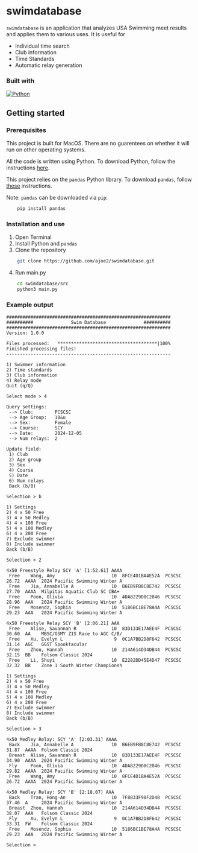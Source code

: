 # swimdatabase
`swimdatabase` is an application that analyzes USA Swimming meet results and applies them to various uses. It is useful for

 - Individual time search
 - Club information
 - Time Standards
 - Automatic relay generation

### Built with
[![Python](https://img.shields.io/badge/python-3670A0?style=for-the-badge&logo=python&logoColor=ffdd54)](https://www.python.org/)

## Getting started
### Prerequisites
This project is built for MacOS. There are no guarentees on whether it will run on other operating systems.

All the code is written using Python. To download Python, follow the instructions [here](https://www.python.org/downloads/).

This project relies on the `pandas` Python library. To download `pandas`, follow [these](https://pandas.pydata.org/docs/getting_started/install.html) instructions.

Note: `pandas` can be downloaded via `pip`:

```sh
    pip install pandas
```

### Installation and use
1. Open Terminal
2. Install Python and `pandas`
3. Clone the repository
```sh
    git clone https://github.com/ajoe2/swimdatabase.git
```
4. Run main.py
```sh
    cd swimdatabase/src
    python3 main.py
```

### Example output
```
#############################################################
##########              Swim Database              ##########
#############################################################
Version: 1.0.0

Files processed:   *************************************|100%
Finished processing files!
-------------------------------------------------------------

1) Swimmer information
2) Time standards
3) Club information
4) Relay mode
Quit (q/Q)

Select mode > 4

Query settings:
 --> Club:        PCSCSC
 --> Age Group:   10&u
 --> Sex:         Female
 --> Course:      SCY
 --> Date:        2024-12-05
 --> Num relays:  2

Update field:
 1) Club
 2) Age group
 3) Sex
 4) Course
 5) Date
 6) Num relays
 Back (b/B)

Selection > b

1) Settings
2) 4 x 50 Free
3) 4 x 50 Medley
4) 4 x 100 Free
5) 4 x 100 Medley
6) 4 x 200 Free
7) Exclude swimmer
8) Include swimmer
Back (b/B)

Selection > 2

4x50 Freestyle Relay SCY 'A' [1:52.61] AAAA
 Free    Wang, Amy                     10  8FCE4D1BA4E52A  PCSCSC    26.72  AAAA  2024 Pacific Swimming Winter A
 Free    Jia, Annabelle A              10  B6EB9FB8C8E742  PCSCSC    27.70  AAAA  Milpitas Aquatic Club SC CBA+ 
 Free    Poon, Olivia                  10  4DA8229D8C2046  PCSCSC    28.96  AAA   2024 Pacific Swimming Winter A
 Free    Mosendz, Sophia               10  5186BC1BE78A4A  PCSCSC    29.23  AAA   2024 Pacific Swimming Winter A

4x50 Freestyle Relay SCY 'B' [2:06.21] AAA
 Free    Alise, Savannah R             10  83D133E17AEE4F  PCSCSC    30.60  AA    MBSC/GSMY Z1S Race to AGC C/B/
 Free    Xu, Evelyn L                   9  0C1A7BB2D8F642  PCSCSC    31.14  AGC   GGST Spooktacular             
 Free    Zhou, Hannah                  10  214A614D34DB44  PCSCSC    32.15  BB    Folsom Classic 2024           
 Free    Li, Shuyi                     10  E2282DD45E4D47  PCSCSC    32.32  BB    Zone 1 South Winter Championsh

1) Settings
2) 4 x 50 Free
3) 4 x 50 Medley
4) 4 x 100 Free
5) 4 x 100 Medley
6) 4 x 200 Free
7) Exclude swimmer
8) Include swimmer
Back (b/B)

Selection > 3

4x50 Medley Relay: SCY 'A' [2:03.31] AAAA
 Back    Jia, Annabelle A              10  B6EB9FB8C8E742  PCSCSC    31.87  AAAA  Folsom Classic 2024           
 Breast  Alise, Savannah R             10  83D133E17AEE4F  PCSCSC    34.90  AAAA  2024 Pacific Swimming Winter A
 Fly     Poon, Olivia                  10  4DA8229D8C2046  PCSCSC    29.82  AAAA  2024 Pacific Swimming Winter A
 Free    Wang, Amy                     10  8FCE4D1BA4E52A  PCSCSC    26.72  AAAA  2024 Pacific Swimming Winter A

4x50 Medley Relay: SCY 'B' [2:18.07] AAA
 Back    Tran, Hong-An                 10  7F8833F98F2D48  PCSCSC    37.46  A     2024 Pacific Swimming Winter A
 Breast  Zhou, Hannah                  10  214A614D34DB44  PCSCSC    38.07  AAA   Folsom Classic 2024           
 Fly     Xu, Evelyn L                   9  0C1A7BB2D8F642  PCSCSC    33.31  FW    Folsom Classic 2024           
 Free    Mosendz, Sophia               10  5186BC1BE78A4A  PCSCSC    29.23  AAA   2024 Pacific Swimming Winter A

Selection >
```
